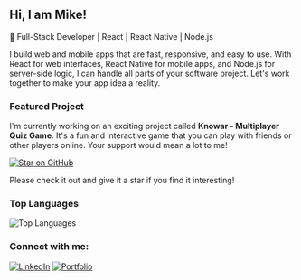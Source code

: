 ## Hi, I am Mike!

🔧 Full-Stack Developer | React | React Native | Node.js

I build web and mobile apps that are fast, responsive, and easy to use. With React for web interfaces, React Native for mobile apps, and Node.js for server-side logic, I can handle all parts of your software project. Let's work together to make your app idea a reality.

### Featured Project

I'm currently working on an exciting project called **Knowar - Multiplayer Quiz Game**. It's a fun and interactive game that you can play with friends or other players online. Your support would mean a lot to me!

[![Star on GitHub](https://img.shields.io/github/stars/MikeOuroumis/knowar?style=social)](https://github.com/MikeOuroumis/knowar)

Please check it out and give it a star if you find it interesting!

### Top Languages

![Top Languages](https://github-readme-stats.vercel.app/api/top-langs/?username=MikeOuroumis&layout=compact&theme=radical)

### Connect with me:

[![LinkedIn](https://img.shields.io/badge/LinkedIn-blue?style=flat&logo=linkedin&labelColor=blue)](https://www.linkedin.com/in/michael-ouroumis-76676022b/)
[![Portfolio](https://img.shields.io/badge/Portfolio-ff69b4?style=flat&logo=firefox&labelColor=ff69b4&logoColor=white)](https://www.michaelouroumis.com/)
